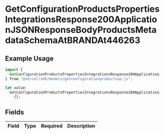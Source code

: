 # GetConfigurationProductsPropertiesIntegrationsResponse200ApplicationJSONResponseBodyProductsMetadataSchemaAtBRANDAt446263

## Example Usage

```typescript
import {
  GetConfigurationProductsPropertiesIntegrationsResponse200ApplicationJSONResponseBodyProductsMetadataSchemaAtBRANDAt446263,
} from "@vercel/sdk/models/getconfigurationproductsop.js";

let value:
  GetConfigurationProductsPropertiesIntegrationsResponse200ApplicationJSONResponseBodyProductsMetadataSchemaAtBRANDAt446263 =
    {};
```

## Fields

| Field       | Type        | Required    | Description |
| ----------- | ----------- | ----------- | ----------- |